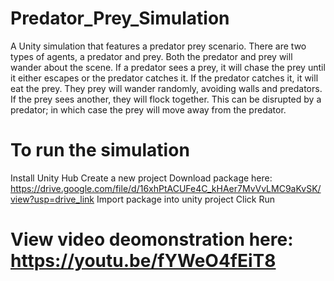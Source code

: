 # Predator_Prey_Simulation
A Unity simulation that features a predator prey scenario.
  There are two types of agents, a predator and prey. Both the predator and prey will wander about the scene. If a predator sees a prey, it will 
chase the prey until it either escapes or the predator catches it. If the predator catches it, it will 
eat the prey. They prey will wander randomly, avoiding walls and predators. If the prey sees 
another, they will flock together. This can be disrupted by a predator; in which case the prey will 
move away from the predator.

# To run the simulation 
 Install Unity Hub
 Create a new project
 Download package here: https://drive.google.com/file/d/16xhPtACUFe4C_kHAer7MvVvLMC9aKvSK/view?usp=drive_link
 Import package into unity project
 Click Run

# View video deomonstration here: https://youtu.be/fYWeO4fEiT8

